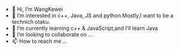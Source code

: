 - 👋 Hi, I’m WangKewei
- 👀 I’m interested in c++, Java, JS and python.Mostly,I want to be a technich otaku.
- 🌱 I’m currently learning c++ & JavaScript,and I'll learn Java
- 💞️ I’m looking to collaborate on ...
- 📫 How to reach me ...

<!---
WangKewei172/WangKewei172 is a ✨ special ✨ repository because its `README.md` (this file) appears on your GitHub profile.
You can click the Preview link to take a look at your changes.
--->
